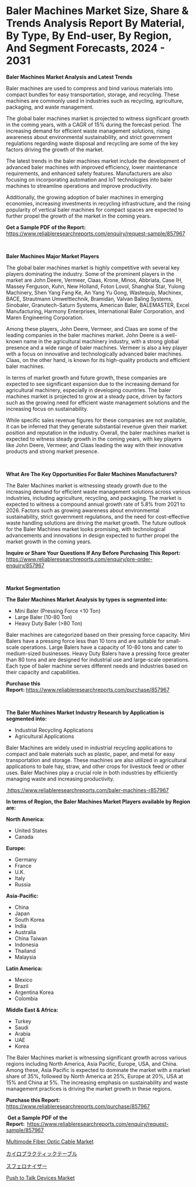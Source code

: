<p><h1>Baler Machines Market Size, Share & Trends Analysis Report By Material, By Type, By End-user, By Region, And Segment Forecasts, 2024 - 2031</h1></p><p><strong>Baler Machines Market Analysis and Latest Trends</strong></p>
<p><p>Baler machines are used to compress and bind various materials into compact bundles for easy transportation, storage, and recycling. These machines are commonly used in industries such as recycling, agriculture, packaging, and waste management.</p><p>The global baler machines market is projected to witness significant growth in the coming years, with a CAGR of 15% during the forecast period. The increasing demand for efficient waste management solutions, rising awareness about environmental sustainability, and strict government regulations regarding waste disposal and recycling are some of the key factors driving the growth of the market.</p><p>The latest trends in the baler machines market include the development of advanced baler machines with improved efficiency, lower maintenance requirements, and enhanced safety features. Manufacturers are also focusing on incorporating automation and IoT technologies into baler machines to streamline operations and improve productivity.</p><p>Additionally, the growing adoption of baler machines in emerging economies, increasing investments in recycling infrastructure, and the rising popularity of vertical baler machines for compact spaces are expected to further propel the growth of the market in the coming years.</p></p>
<p><strong>Get a Sample PDF of the Report:&nbsp;</strong> <a href="https://www.reliableresearchreports.com/enquiry/request-sample/857967">https://www.reliableresearchreports.com/enquiry/request-sample/857967</a></p>
<p>&nbsp;</p>
<p><strong>Baler Machines Major Market Players</strong></p>
<p><p>The global baler machines market is highly competitive with several key players dominating the industry. Some of the prominent players in the market are John Deere, Vermeer, Claas, Krone, Minos, Abbriata, Case IH, Massey Ferguson, Kuhn, New Holland, Foton Lovol, Shanghai Star, Yulong Machinery, Shen Yang Fang Ke, An Yang Yu Gong, Wastequip, Machinex, BACE, Strautmann Umwelttechnik, Bramidan, Valvan Baling Systems, Sinobaler, Granutech-Saturn Systems, American Baler, BALEMASTER, Excel Manufacturing, Harmony Enterprises, International Baler Corporation, and Maren Engineering Corporation.</p><p>Among these players, John Deere, Vermeer, and Claas are some of the leading companies in the baler machines market. John Deere is a well-known name in the agricultural machinery industry, with a strong global presence and a wide range of baler machines. Vermeer is also a key player with a focus on innovative and technologically advanced baler machines. Claas, on the other hand, is known for its high-quality products and efficient baler machines.</p><p>In terms of market growth and future growth, these companies are expected to see significant expansion due to the increasing demand for agricultural machinery, especially in developing countries. The baler machines market is projected to grow at a steady pace, driven by factors such as the growing need for efficient waste management solutions and the increasing focus on sustainability.</p><p>While specific sales revenue figures for these companies are not available, it can be inferred that they generate substantial revenue given their market position and reputation in the industry. Overall, the baler machines market is expected to witness steady growth in the coming years, with key players like John Deere, Vermeer, and Claas leading the way with their innovative products and strong market presence.</p></p>
<p>&nbsp;</p>
<p><strong>What Are The Key Opportunities For Baler Machines Manufacturers?</strong></p>
<p><p>The Baler Machines market is witnessing steady growth due to the increasing demand for efficient waste management solutions across various industries, including agriculture, recycling, and packaging. The market is expected to witness a compound annual growth rate of 5.8% from 2021 to 2026. Factors such as growing awareness about environmental sustainability, strict government regulations, and the need for cost-effective waste handling solutions are driving the market growth. The future outlook for the Baler Machines market looks promising, with technological advancements and innovations in design expected to further propel the market growth in the coming years.</p></p>
<p><strong>Inquire or Share Your Questions If Any Before Purchasing This Report:</strong> <a href="https://www.reliableresearchreports.com/enquiry/pre-order-enquiry/857967">https://www.reliableresearchreports.com/enquiry/pre-order-enquiry/857967</a></p>
<p>&nbsp;</p>
<p><strong>Market Segmentation</strong></p>
<p><strong>The Baler Machines Market Analysis by types is segmented into:</strong></p>
<p><ul><li>Mini Baler (Pressing Force <10 Ton)</li><li>Large Baler (10-80 Ton)</li><li>Heavy Duty Baler (>80 Ton)</li></ul></p>
<p><p>Baler machines are categorized based on their pressing force capacity. Mini Balers have a pressing force less than 10 tons and are suitable for small-scale operations. Large Balers have a capacity of 10-80 tons and cater to medium-sized businesses. Heavy Duty Balers have a pressing force greater than 80 tons and are designed for industrial use and large-scale operations. Each type of baler machine serves different needs and industries based on their capacity and capabilities.</p></p>
<p><strong>Purchase this Report:&nbsp;</strong><a href="https://www.reliableresearchreports.com/purchase/857967">https://www.reliableresearchreports.com/purchase/857967</a></p>
<p>&nbsp;</p>
<p><strong>The Baler Machines Market Industry Research by Application is segmented into:</strong></p>
<p><ul><li>Industrial Recycling Applications</li><li>Agricultural Applications</li></ul></p>
<p><p>Baler Machines are widely used in industrial recycling applications to compact and bale materials such as plastic, paper, and metal for easy transportation and storage. These machines are also utilized in agricultural applications to bale hay, straw, and other crops for livestock feed or other uses. Baler Machines play a crucial role in both industries by efficiently managing waste and increasing productivity.</p></p>
<p><a href="https://www.reliableresearchreports.com/baler-machines-r857967">&nbsp;https://www.reliableresearchreports.com/baler-machines-r857967</a></p>
<p><strong>In terms of Region, the Baler Machines Market Players available by Region are:</strong></p>
<p>
    <p> <strong> North America: </strong>
        <ul>
            <li>United States</li>
            <li>Canada</li>
        </ul>
        </p> 
    <p> <strong> Europe: </strong>
        <ul>
            <li>Germany</li>
            <li>France</li>
            <li>U.K.</li>
            <li>Italy</li>
            <li>Russia</li>
        </ul>
        </p> 
    <p> <strong> Asia-Pacific: </strong>
        <ul>
            <li>China</li>
            <li>Japan</li>
            <li>South Korea</li>
            <li>India</li>
            <li>Australia</li>
            <li>China Taiwan</li>
            <li>Indonesia</li>
            <li>Thailand</li>
            <li>Malaysia</li>
        </ul>
        </p> 
    <p> <strong> Latin America: </strong>
        <ul>
            <li>Mexico</li>
            <li>Brazil</li>
            <li>Argentina Korea</li>
            <li>Colombia</li>
        </ul>
        </p> 
    <p> <strong> Middle East & Africa: </strong>
        <ul>
            <li>Turkey</li>
            <li>Saudi</li>
            <li>Arabia</li>
            <li>UAE</li>
            <li>Korea</li>
        </ul>
    </p>
    </p>
<p><p>The Baler Machines market is witnessing significant growth across various regions including North America, Asia Pacific, Europe, USA, and China. Among these, Asia Pacific is expected to dominate the market with a market share of 35%, followed by North America at 25%, Europe at 20%, USA at 15% and China at 5%. The increasing emphasis on sustainability and waste management practices is driving the market growth in these regions.</p></p>
<p><strong>Purchase this Report: </strong><a href="https://www.reliableresearchreports.com/purchase/857967">https://www.reliableresearchreports.com/purchase/857967</a></p>
<p>&nbsp;<strong>Get a Sample PDF of the Report:&nbsp;&nbsp;</strong><a href="https://www.reliableresearchreports.com/enquiry/request-sample/857967">https://www.reliableresearchreports.com/enquiry/request-sample/857967</a></p>
<p><strong></strong></p>
<p><p><a href="https://github.com/brentleyjimmiealvaradoz4l1rea/Market-Research-Report-List-2/blob/main/multimode-fiber-optic-cable-market.md">Multimode Fiber Optic Cable Market</a></p><p><a href="https://github.com/EstaSprer20231/Market-Research-Report-List-1/blob/main/512412429410.md">カイロプラクティックテーブル</a></p><p><a href="https://github.com/vlcostes/Market-Research-Report-List-1/blob/main/833323329409.md">スフェロナイザー</a></p><p><a href="https://github.com/Angelnienowdseej3e45z3p8c/Market-Research-Report-List-2/blob/main/push-to-talk-devices-market.md">Push to Talk Devices Market</a></p></p>